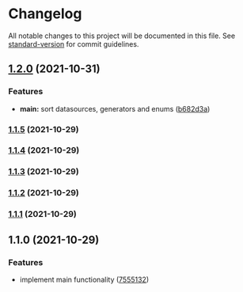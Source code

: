 # Changelog

All notable changes to this project will be documented in this file. See [standard-version](https://github.com/conventional-changelog/standard-version) for commit guidelines.

## [1.2.0](https://github.com/omar-dulaimi/prisma-schema-sorter/compare/v1.1.5...v1.2.0) (2021-10-31)


### Features

* **main:** sort datasources, generators and enums ([b682d3a](https://github.com/omar-dulaimi/prisma-schema-sorter/commit/b682d3a0cfb230c087836bc0ec13c7d03b7c1ced))

### [1.1.5](https://github.com/omar-dulaimi/prisma-schema-sorter/compare/v1.1.4...v1.1.5) (2021-10-29)

### [1.1.4](https://github.com/omar-dulaimi/prisma-schema-sorter/compare/v1.1.2...v1.1.4) (2021-10-29)

### [1.1.3](https://github.com/omar-dulaimi/prisma-schema-sorter/compare/v1.1.2...v1.1.3) (2021-10-29)

### [1.1.2](https://github.com/omar-dulaimi/prisma-schema-sorter/compare/v1.1.1...v1.1.2) (2021-10-29)

### [1.1.1](https://github.com/omar-dulaimi/prisma-schema-sorter/compare/v1.1.0...v1.1.1) (2021-10-29)

## 1.1.0 (2021-10-29)


### Features

* implement main functionality ([7555132](https://github.com/omar-dulaimi/prisma-schema-sorter/commit/75551324256c8fe868f06636b5aaa267d8f5dea8))

